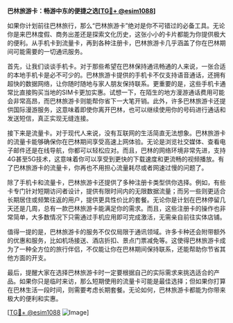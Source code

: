 **巴林旅游卡：畅游中东的便捷之选[[TG💪+ @esim1088](https://t.me/s/esim1088)]**

如果你计划前往巴林旅行，那么“巴林旅游卡”绝对是你不可错过的必备工具。无论你是来巴林度假、商务出差还是探索文化历史，这张小小的卡片都能为你提供极大的便利。从手机卡到流量卡，再到各种注册卡，巴林旅游卡几乎涵盖了你在巴林期间可能需要的一切通讯服务。

首先，让我们谈谈手机卡。对于那些希望在巴林保持通讯畅通的人来说，一张合适的本地手机卡是必不可少的。巴林旅游卡提供的手机卡不仅支持语音通话，还拥有超快的数据网络，让你随时随地与家人朋友保持联系。更重要的是，这些手机卡通常比直接购买当地的SIM卡更加实惠。试想一下，在陌生的地方漫游通话费用可能会非常高昂，而巴林旅游卡则能帮你省下一大笔开销。此外，许多巴林旅游卡还提供国际漫游服务，这意味着即使你离开巴林，也可以继续使用你的号码进行通话和发送短信，真正实现无缝连接。

接下来是流量卡。对于现代人来说，没有互联网的生活简直无法想象。巴林旅游卡的流量卡能够确保你在巴林期间享受高速上网体验。无论是浏览社交媒体、查看电子邮件还是在线导航，你都可以轻松应对。而且，巴林的网络环境非常先进，支持4G甚至5G技术，这意味着你可以享受到更快的下载速度和更流畅的视频播放。有了巴林旅游卡的流量卡，你再也不用担心流量耗尽或者网速过慢的问题了。

除了手机卡和流量卡，巴林旅游卡还提供了多种注册卡类型供你选择。例如，有些卡专门针对短期访问者设计，提供有限时间内的无限数据流量；而另一些则更适合长期居住或频繁往返的用户，提供更具性价比的套餐。无论你是计划在巴林停留几天还是几周，总有一款巴林旅游卡能满足你的需求。而且，这些注册卡的操作也非常简单，大多数情况下只需通过手机应用即可完成激活，无需亲自前往实体店铺。

值得一提的是，巴林旅游卡的服务不仅仅局限于通讯领域。许多卡种还会附带额外的优惠和服务，比如机场接送、酒店折扣、景点门票减免等。这使得巴林旅游卡成为了一种全方位的旅行伴侣，不仅能让你在巴林期间保持联系，还能帮助你节省其他方面的开支。

最后，提醒大家在选择巴林旅游卡时一定要根据自己的实际需求来挑选适合的产品。如果你只是临时来访，那么短期使用的流量卡可能是最佳选择；但如果你打算在巴林生活一段时间，则需要考虑长期套餐。无论如何，巴林旅游卡都能为你带来极大的便利和实惠。

[[TG💪+ @esim1088](https://t.me/s/esim1088) ![Image](https://i.postimg.cc/4NQfJmqS/Snipaste-2025-05-13-00-14-12.png)]